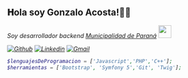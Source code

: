 <h2> 𝐇ola soy Gonzalo Acosta!👨‍💻</h2>
<p><em>Soy desarrollador backend <a href="https://www.parana.gob.ar/">Municipalidad de Paraná</a> <img src="https://media.giphy.com/media/WUlplcMpOCEmTGBtBW/giphy.gif" width="30">


[![Github](https://img.shields.io/badge/-Github-000?style=flat&logo=Github&logoColor=white)](https://github.com/gonzaloacosta883)
[![Linkedin](https://img.shields.io/badge/-LinkedIn-blue?style=flat&logo=Linkedin&logoColor=white)](https://www.linkedin.com/in/gonzalo-gabriel-acosta-a3a22a158/)
[![Gmail](https://img.shields.io/badge/-Gmail-c14438?style=flat&logo=Gmail&logoColor=white)](mailto:gonzaloacosta883@gmail.com)

```PHP
$lenguajesDeProgramacion = ['Javascript','PHP','C++'];
$herramientas = ['Bootstrap', 'Symfony 5','Git', 'Twig'];
```

